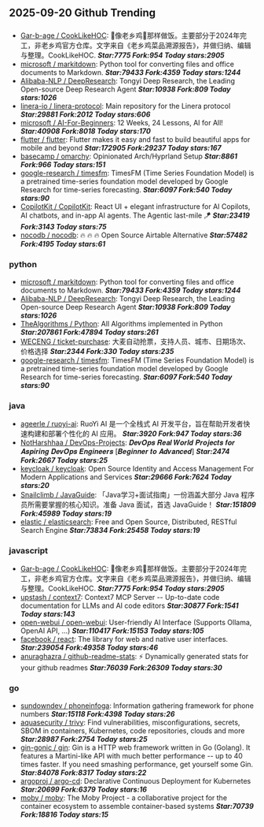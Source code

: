 ## 2025-09-20 Github Trending

### 
* [Gar-b-age / CookLikeHOC](https://github.com/Gar-b-age/CookLikeHOC): 🥢像老乡鸡🐔那样做饭。主要部分于2024年完工，非老乡鸡官方仓库。文字来自《老乡鸡菜品溯源报告》，并做归纳、编辑与整理。CookLikeHOC. ***Star:7775 Fork:954 Today stars:2905***
* [microsoft / markitdown](https://github.com/microsoft/markitdown): Python tool for converting files and office documents to Markdown. ***Star:79433 Fork:4359 Today stars:1244***
* [Alibaba-NLP / DeepResearch](https://github.com/Alibaba-NLP/DeepResearch): Tongyi Deep Research, the Leading Open-source Deep Research Agent ***Star:10938 Fork:809 Today stars:1026***
* [linera-io / linera-protocol](https://github.com/linera-io/linera-protocol): Main repository for the Linera protocol ***Star:29881 Fork:2012 Today stars:606***
* [microsoft / AI-For-Beginners](https://github.com/microsoft/AI-For-Beginners): 12 Weeks, 24 Lessons, AI for All! ***Star:40908 Fork:8018 Today stars:170***
* [flutter / flutter](https://github.com/flutter/flutter): Flutter makes it easy and fast to build beautiful apps for mobile and beyond ***Star:172905 Fork:29237 Today stars:167***
* [basecamp / omarchy](https://github.com/basecamp/omarchy): Opinionated Arch/Hyprland Setup ***Star:8861 Fork:966 Today stars:151***
* [google-research / timesfm](https://github.com/google-research/timesfm): TimesFM (Time Series Foundation Model) is a pretrained time-series foundation model developed by Google Research for time-series forecasting. ***Star:6097 Fork:540 Today stars:90***
* [CopilotKit / CopilotKit](https://github.com/CopilotKit/CopilotKit): React UI + elegant infrastructure for AI Copilots, AI chatbots, and in-app AI agents. The Agentic last-mile 🪁 ***Star:23419 Fork:3143 Today stars:75***
* [nocodb / nocodb](https://github.com/nocodb/nocodb): 🔥 🔥 🔥 Open Source Airtable Alternative ***Star:57482 Fork:4195 Today stars:61***

### python
* [microsoft / markitdown](https://github.com/microsoft/markitdown): Python tool for converting files and office documents to Markdown. ***Star:79433 Fork:4359 Today stars:1244***
* [Alibaba-NLP / DeepResearch](https://github.com/Alibaba-NLP/DeepResearch): Tongyi Deep Research, the Leading Open-source Deep Research Agent ***Star:10938 Fork:809 Today stars:1026***
* [TheAlgorithms / Python](https://github.com/TheAlgorithms/Python): All Algorithms implemented in Python ***Star:207861 Fork:47894 Today stars:261***
* [WECENG / ticket-purchase](https://github.com/WECENG/ticket-purchase): 大麦自动抢票，支持人员、城市、日期场次、价格选择 ***Star:2344 Fork:330 Today stars:235***
* [google-research / timesfm](https://github.com/google-research/timesfm): TimesFM (Time Series Foundation Model) is a pretrained time-series foundation model developed by Google Research for time-series forecasting. ***Star:6097 Fork:540 Today stars:90***

### java
* [ageerle / ruoyi-ai](https://github.com/ageerle/ruoyi-ai): RuoYi AI 是一个全栈式 AI 开发平台，旨在帮助开发者快速构建和部署个性化的 AI 应用。 ***Star:3920 Fork:947 Today stars:36***
* [NotHarshhaa / DevOps-Projects](https://github.com/NotHarshhaa/DevOps-Projects): 𝑫𝒆𝒗𝑶𝒑𝒔 𝑹𝒆𝒂𝒍 𝑾𝒐𝒓𝒍𝒅 𝑷𝒓𝒐𝒋𝒆𝒄𝒕𝒔 𝒇𝒐𝒓 𝑨𝒔𝒑𝒊𝒓𝒊𝒏𝒈 𝑫𝒆𝒗𝑶𝒑𝒔 𝑬𝒏𝒈𝒊𝒏𝒆𝒆𝒓𝒔 [𝑩𝒆𝒈𝒊𝒏𝒏𝒆𝒓 𝒕𝒐 𝑨𝒅𝒗𝒂𝒏𝒄𝒆𝒅] ***Star:2474 Fork:2667 Today stars:25***
* [keycloak / keycloak](https://github.com/keycloak/keycloak): Open Source Identity and Access Management For Modern Applications and Services ***Star:29666 Fork:7624 Today stars:20***
* [Snailclimb / JavaGuide](https://github.com/Snailclimb/JavaGuide): 「Java学习+面试指南」一份涵盖大部分 Java 程序员所需要掌握的核心知识。准备 Java 面试，首选 JavaGuide！ ***Star:151809 Fork:45989 Today stars:19***
* [elastic / elasticsearch](https://github.com/elastic/elasticsearch): Free and Open Source, Distributed, RESTful Search Engine ***Star:73834 Fork:25458 Today stars:19***

### javascript
* [Gar-b-age / CookLikeHOC](https://github.com/Gar-b-age/CookLikeHOC): 🥢像老乡鸡🐔那样做饭。主要部分于2024年完工，非老乡鸡官方仓库。文字来自《老乡鸡菜品溯源报告》，并做归纳、编辑与整理。CookLikeHOC. ***Star:7775 Fork:954 Today stars:2905***
* [upstash / context7](https://github.com/upstash/context7): Context7 MCP Server -- Up-to-date code documentation for LLMs and AI code editors ***Star:30877 Fork:1541 Today stars:143***
* [open-webui / open-webui](https://github.com/open-webui/open-webui): User-friendly AI Interface (Supports Ollama, OpenAI API, ...) ***Star:110417 Fork:15153 Today stars:105***
* [facebook / react](https://github.com/facebook/react): The library for web and native user interfaces. ***Star:239054 Fork:49358 Today stars:46***
* [anuraghazra / github-readme-stats](https://github.com/anuraghazra/github-readme-stats): ⚡ Dynamically generated stats for your github readmes ***Star:76039 Fork:26309 Today stars:30***

### go
* [sundowndev / phoneinfoga](https://github.com/sundowndev/phoneinfoga): Information gathering framework for phone numbers ***Star:15118 Fork:4398 Today stars:26***
* [aquasecurity / trivy](https://github.com/aquasecurity/trivy): Find vulnerabilities, misconfigurations, secrets, SBOM in containers, Kubernetes, code repositories, clouds and more ***Star:28987 Fork:2754 Today stars:25***
* [gin-gonic / gin](https://github.com/gin-gonic/gin): Gin is a HTTP web framework written in Go (Golang). It features a Martini-like API with much better performance -- up to 40 times faster. If you need smashing performance, get yourself some Gin. ***Star:84078 Fork:8317 Today stars:22***
* [argoproj / argo-cd](https://github.com/argoproj/argo-cd): Declarative Continuous Deployment for Kubernetes ***Star:20699 Fork:6379 Today stars:16***
* [moby / moby](https://github.com/moby/moby): The Moby Project - a collaborative project for the container ecosystem to assemble container-based systems ***Star:70739 Fork:18816 Today stars:15***
